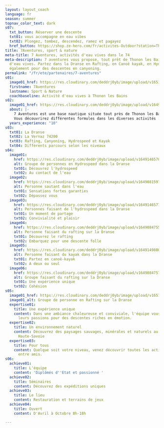 ```yaml
---
layout: layout_coach
language: fr
season: summer
topnav_color_text: dark
s07:
  txt_button: Réserver une descente
  txt01: vous accompagne en eau vibes
  txt02: Plongez, tombez, descendez, ramez et pagayez
  href_button: https://shop.ze-hero.com/fr/activites-Outdoor?station=Thonon+les+Bains&calessonstype=all&catypegenderlistsummer=all&calessonsactivitytype=all&start-date=
title: 7Aventures, sport & nature
meta-title: 7 Aventures, activités d'eau vives dans le 74
meta-description: 7 aventures vous propose, tout prêt de Thonon les Bains des activités
  d'eau vives. Partez dans la Dranse en Rafting, en Canoë kayak, en Hydrospeed, mais
  également pour des descentes en canyoning.
permalink: "/fr/ete/partenaires/7-aventures"
s01:
  image01_href: https://res.cloudinary.com/deddrj0yb/image/upload/v1651484177/website/Partenaires/2_fr.jpg
  firstname: 7Aventures
  lastname: Sport & Nature
  coachbaseline: Activité d'eau vives à Thonon les Bains
s02:
  image01_href: https://res.cloudinary.com/deddrj0yb/image/upload/v1649146578/website/Partenaires/1638785318-DSC_1518.jpg
  about: |-
    7 Aventures est une base nautique située tout près de Thonon les Bains, dans le hameau " La Vernaz " en Haute-Savoie. Sur les bords de La Dranse, 7 Aventures vous proposent des activités d’eaux vives tel que le rafting, l’hydrospeed, le kayak et le canyoning. Mais elle propose aussi des activités montagnes avec de l’escalade, des randonnées, de la via ferrata, des parcours aventures ainsi que du tir à l’arc. Découvrez un lieu unique avec un accueil chaleureux, un bar restaurant accueillant jusqu’à 100 personnes. Plongez dans de nouvelles sensations et découvrez des activités aux sensations fortes dans un environnement naturel et sauvage. Encadré par des professionnels et des passionnés, quel que soit votre niveau, vivez une expérience forte avec 7 Aventures. Ils vous promettent des sensations fortes dans l’eau, de la convivialité, de la détente et de la montagne. Il y a tout pour passer un bon moment et s’amuser.
    Vous découvrirez différentes formules dans les diverses activités : Découverte / Classique et Sport.
  years_experience: "10"
s03:
  txt01: La Dranse
  txt02: La Vernaz 74200
  txt03: Rafting, Canyoning, Hydrospeed et Kayak
  txt04: Différents parcours selon les niveaux
s04:
  image01:
    href: https://res.cloudinary.com/deddrj0yb/image/upload/v1649146578/website/Partenaires/1638785330-DSC_4366.jpg
    alt: Groupe de personnes en Hydrospeed dans la Dranse
    txt01: Découvrez l'hydrospeed
    txt02: Au contact de l'eau
  image02:
    href: https://res.cloudinary.com/deddrj0yb/image/upload/v1649081597/website/Partenaires/1638783865-DSC_0958.jpg
    alt: Personne sautant dans l'eau
    txt01: Sensations fortes garanties
    txt02: Dépassez vous
  image03:
    href: https://res.cloudinary.com/deddrj0yb/image/upload/v1649146577/website/Partenaires/1638785326-DSC_1978.jpg
    alt: Personnes faisant de l'hydrospeed dans la Dranse
    txt01: Un moment de partage
    txt02: Convivialité et plaisir
  image04:
    href: https://res.cloudinary.com/deddrj0yb/image/upload/v1649084755/website/Partenaires/1638783649-DSC_0689.jpg
    alt: Personne faisant du rafting sur la Dranse
    txt01: Découvrez le rafting
    txt02: Embarquez pour une descente folle
  image05:
    href: https://res.cloudinary.com/deddrj0yb/image/upload/v1649149880/website/Partenaires/1638785726-DSC_1414.jpg
    alt: Personne faisant du kayak dans la Dranse
    txt01: Partez en canoë-kayak
    txt02: A deux ou seul
  image06:
    href: https://res.cloudinary.com/deddrj0yb/image/upload/v1649084757/website/Partenaires/1638783638-DSC_0804.jpg
    alt: Groupe faisant du rafting sur la Dranse
    txt01: Une expérience unique
    txt02: Cohésion
s05:
  image01_href: https://res.cloudinary.com/deddrj0yb/image/upload/v1651482964/website/Partenaires/237738035_4387210021359321_143256446323364765_n.jpg
  image01_alt: Groupe de personne en Rafting sur la Dranse
  expertise01:
    title: Une expérience unique
    content: Dans une ambiance chaleureuse et conviviale, l'équipe vous transmettra
      leurs passions pour des descentes riches en émotion.
  expertise02:
    title: Un environnement naturel
    content: Découvrez des paysages sauvages, minérales et naturels au cœur de la
      Haute-Savoie
  expertise03:
    title: Pour tous
    content: Quelque soit votre niveau, venez découvrir toutes les activités en famille,
      entre amis.
s06:
  achieve01:
    title: L'équipe
    content: 'Diplômés d''Etat et passionné '
  achieve02:
    title: Séminaires
    content: Découvrez des expéditions uniques
  achieve03:
    title: Le lieu
    content: Restauration et terrains de jeux
  achieve04:
    title: Ouvert
    content: D'Avril à Octobre 8h-18h

---
```

